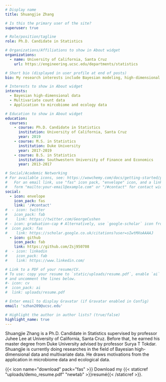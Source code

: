 ```yaml
---
# Display name
title: Shuangjie Zhang

# Is this the primary user of the site?
superuser: true

# Role/position/tagline
role: Ph.D. Candidate in Statistics

# Organizations/Affiliations to show in About widget
organizations:
  - name: University of California, Santa Cruz
    url: https://engineering.ucsc.edu/departments/statistics

# Short bio (displayed in user profile at end of posts)
bio: My research interests include Bayesian modeling, high-dimensional data and multivariate data.

# Interests to show in About widget
interests:
  - Bayesian high-dimensional data
  - Multivariate count data
  - Application to mircobiome and ecology data

# Education to show in About widget
education:
  courses:
    - course: Ph.D. Candidate in Statistics
      institution: University of California, Santa Cruz
      year: 2019
    - course: M.S. in Statistics
      institution: Duke University
      year: 2017-2019
    - course: B.S. in Statistics
      institution: Southwestern University of Finance and Economics
      year: 2013-2017

# Social/Academic Networking
# For available icons, see: https://wowchemy.com/docs/getting-started/page-builder/#icons
#   For an email link, use "fas" icon pack, "envelope" icon, and a link in the
#   form "mailto:your-email@example.com" or "/#contact" for contact widget.
social:
  - icon: envelope
    icon_pack: fas
    link: '/#contact'
#  - icon: twitter
#   icon_pack: fab
#    link: https://twitter.com/GeorgeCushen
# - icon: graduation-cap # Alternatively, use `google-scholar` icon from `ai` icon pack
#  icon_pack: fas
#    link: https://scholar.google.co.uk/citations?user=sIwtMXoAAAAJ
  - icon: github
    icon_pack: fab
    link: https://github.com/Zsj950708
#  - icon: linkedin
#    icon_pack: fab
#    link: https://www.linkedin.com/

# Link to a PDF of your resume/CV.
# To use: copy your resume to `static/uploads/resume.pdf`, enable `ai` icons in `params.toml`,
# and uncomment the lines below.
#- icon: cv
#  icon_pack: ai
#  link: uploads/resume.pdf

# Enter email to display Gravatar (if Gravatar enabled in Config)
email: 'szhan209@ucsc.edu'

# Highlight the author in author lists? (true/false)
highlight_name: true
---
```


Shuangjie Zhang is a Ph.D. Candidate in Statistics supervised by professor Juhee Lee at University of California, Santa Cruz. Before that, he earned his master degree from Duke University advised by professor Surya T Tokdar. Shuangjie is currently doing researches in the field of Bayesian high-dimensional data and multivariate data. He draws motivations from the application in microbiome data and ecological data. 

{{< icon name="download" pack="fas" >}} Download my {{< staticref "uploads/demo_resume.pdf" "newtab" >}}resumé{{< /staticref >}}.
